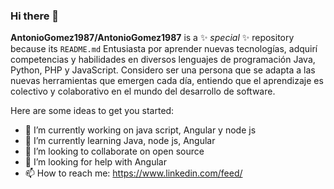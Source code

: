 ### Hi there 👋


**AntonioGomez1987/AntonioGomez1987** is a ✨ _special_ ✨ repository because its `README.md` Entusiasta por aprender nuevas tecnologías, adquirí competencias
y habilidades en diversos lenguajes de programación Java, Python,
PHP y JavaScript. Considero ser una persona que se adapta a las
nuevas herramientas que emergen cada día, entiendo que el
aprendizaje es colectivo y colaborativo en el mundo del desarrollo
de software.

Here are some ideas to get you started:

- 🔭 I’m currently working on java script, Angular y node js
- 🌱 I’m currently learning Java, node js, Angular
- 👯 I’m looking to collaborate on open source
- 🤔 I’m looking for help with Angular
- 📫 How to reach me: https://www.linkedin.com/feed/

